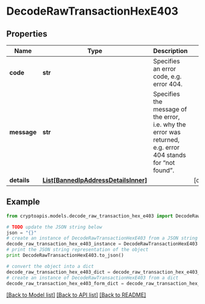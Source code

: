 # DecodeRawTransactionHexE403


## Properties
Name | Type | Description | Notes
------------ | ------------- | ------------- | -------------
**code** | **str** | Specifies an error code, e.g. error 404. | 
**message** | **str** | Specifies the message of the error, i.e. why the error was returned, e.g. error 404 stands for “not found”. | 
**details** | [**List[BannedIpAddressDetailsInner]**](BannedIpAddressDetailsInner.md) |  | [optional] 

## Example

```python
from cryptoapis.models.decode_raw_transaction_hex_e403 import DecodeRawTransactionHexE403

# TODO update the JSON string below
json = "{}"
# create an instance of DecodeRawTransactionHexE403 from a JSON string
decode_raw_transaction_hex_e403_instance = DecodeRawTransactionHexE403.from_json(json)
# print the JSON string representation of the object
print DecodeRawTransactionHexE403.to_json()

# convert the object into a dict
decode_raw_transaction_hex_e403_dict = decode_raw_transaction_hex_e403_instance.to_dict()
# create an instance of DecodeRawTransactionHexE403 from a dict
decode_raw_transaction_hex_e403_form_dict = decode_raw_transaction_hex_e403.from_dict(decode_raw_transaction_hex_e403_dict)
```
[[Back to Model list]](../README.md#documentation-for-models) [[Back to API list]](../README.md#documentation-for-api-endpoints) [[Back to README]](../README.md)


